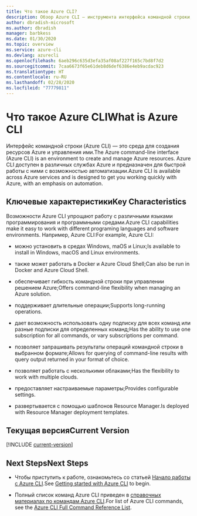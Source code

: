 ```yaml
---
title: Что такое Azure CLI?
description: Обзор Azure CLI — инструмента интерфейса командной строки, предназначенного для создания ресурсов Azure и управления ими, который теперь доступен в средах Windows, maxOS и Linux.
author: dbradish-microsoft
ms.author: dbradish
manager: barbkess
ms.date: 01/30/2020
ms.topic: overview
ms.service: azure-cli
ms.devlang: azurecli
ms.openlocfilehash: 6aeb296c635d3efa35af08af227f165c7bd8f7d2
ms.sourcegitcommit: 7caa6673f65e61deb8d6def6386e4eb9acdac923
ms.translationtype: HT
ms.contentlocale: ru-RU
ms.lasthandoff: 02/28/2020
ms.locfileid: "77779811"
---
```

# <a name="what-is-azure-cli"></a><span data-ttu-id="ac82c-103">Что такое Azure CLI</span><span class="sxs-lookup"><span data-stu-id="ac82c-103">What is Azure CLI</span></span>

<span data-ttu-id="ac82c-104">Интерфейс командной строки (Azure CLI) — это среда для создания ресурсов Azure и управления ими.</span><span class="sxs-lookup"><span data-stu-id="ac82c-104">The Azure command-line interface (Azure CLI) is an environment to create and manage Azure resources.</span></span>  <span data-ttu-id="ac82c-105">Azure CLI доступен в различных службах Azure и предназначен для быстрой работы с ними с возможностью автоматизации.</span><span class="sxs-lookup"><span data-stu-id="ac82c-105">Azure CLI is available across Azure services and is designed to get you working quickly with Azure, with an emphasis on automation.</span></span>

## <a name="key-characteristics"></a><span data-ttu-id="ac82c-106">Ключевые характеристики</span><span class="sxs-lookup"><span data-stu-id="ac82c-106">Key Characteristics</span></span>

<span data-ttu-id="ac82c-107">Возможности Azure CLI упрощают работу с различными языками программирования и программными средами.</span><span class="sxs-lookup"><span data-stu-id="ac82c-107">Azure CLI capabilities make it easy to work with different programing languages and software environments.</span></span>  <span data-ttu-id="ac82c-108">Например, Azure CLI:</span><span class="sxs-lookup"><span data-stu-id="ac82c-108">For example, Azure CLI:</span></span>

- <span data-ttu-id="ac82c-109">можно установить в средах Windows, maOS и Linux;</span><span class="sxs-lookup"><span data-stu-id="ac82c-109">Is available to install in Windows, macOS and Linux environments.</span></span>

- <span data-ttu-id="ac82c-110">также может работать в Docker и Azure Cloud Shell;</span><span class="sxs-lookup"><span data-stu-id="ac82c-110">Can also be run in Docker and Azure Cloud Shell.</span></span>
- <span data-ttu-id="ac82c-111">обеспечивает гибкость командной строки при управлении решением Azure;</span><span class="sxs-lookup"><span data-stu-id="ac82c-111">Offers command-line flexibility when managing an Azure solution.</span></span>

- <span data-ttu-id="ac82c-112">поддерживает длительные операции;</span><span class="sxs-lookup"><span data-stu-id="ac82c-112">Supports long-running operations.</span></span>
- <span data-ttu-id="ac82c-113">дает возможность использовать одну подписку для всех команд или разные подписки для определенных команд;</span><span class="sxs-lookup"><span data-stu-id="ac82c-113">Has the ability to use one subscription for all commands, or vary subscriptions per command.</span></span>
- <span data-ttu-id="ac82c-114">позволяет запрашивать результаты операций командной строки в выбранном формате;</span><span class="sxs-lookup"><span data-stu-id="ac82c-114">Allows for querying of command-line results with query output returned in your format of choice.</span></span>
- <span data-ttu-id="ac82c-115">позволяет работать с несколькими облаками;</span><span class="sxs-lookup"><span data-stu-id="ac82c-115">Has the flexibility to work with multiple clouds.</span></span>
- <span data-ttu-id="ac82c-116">предоставляет настраиваемые параметры;</span><span class="sxs-lookup"><span data-stu-id="ac82c-116">Provides configurable settings.</span></span>
- <span data-ttu-id="ac82c-117">развертывается с помощью шаблонов Resource Manager.</span><span class="sxs-lookup"><span data-stu-id="ac82c-117">Is deployed with Resource Manager deployment templates.</span></span>

## <a name="current-version"></a><span data-ttu-id="ac82c-118">Текущая версия</span><span class="sxs-lookup"><span data-stu-id="ac82c-118">Current Version</span></span>

[!INCLUDE [current-version](includes/current-version.md)]

## <a name="next-steps"></a><span data-ttu-id="ac82c-119">Next Steps</span><span class="sxs-lookup"><span data-stu-id="ac82c-119">Next Steps</span></span>

- <span data-ttu-id="ac82c-120">Чтобы приступить к работе, ознакомьтесь со статьей [Начало работы с Azure CLI](get-started-with-azure-cli.md).</span><span class="sxs-lookup"><span data-stu-id="ac82c-120">See [Getting started with Azure CLI](get-started-with-azure-cli.md) to begin.</span></span>

- <span data-ttu-id="ac82c-121">Полный список команд Azure CLI приведен в [справочных материалах по командам Azure CLI](/cli/azure/reference-index).</span><span class="sxs-lookup"><span data-stu-id="ac82c-121">For list of Azure CLI commands, see the [Azure CLI Full Command Reference List](/cli/azure/reference-index).</span></span>
